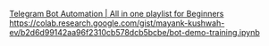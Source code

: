 [Telegram Bot Automation | All in one playlist for Beginners](https://www.youtube.com/playlist?list=PLVCgi5HZ0-Yt534vFsbzdw36yfC3OtiuY)
https://colab.research.google.com/gist/mayank-kushwah-ev/b2d6d99142aa96f2310cb578dcb5bcbe/bot-demo-training.ipynb